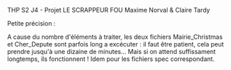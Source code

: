 THP S2 J4 - Projet LE SCRAPPEUR FOU
Maxime Norval & Claire Tardy

Petite précision :

A cause du nombre d'éléments à traiter, les deux fichiers Mairie_Christmas et Cher_Depute sont parfois long a excécuter : il faut être patient, cela peut prendre jusqu'à une dizaine de minutes... Mais si on attend suffissament longtemps, ils fonctionnent !
Idem pour les fichiers spec correspondant. 
